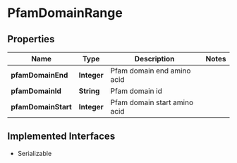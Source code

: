 

# PfamDomainRange


## Properties

Name | Type | Description | Notes
------------ | ------------- | ------------- | -------------
**pfamDomainEnd** | **Integer** | Pfam domain end amino acid | 
**pfamDomainId** | **String** | Pfam domain id | 
**pfamDomainStart** | **Integer** | Pfam domain start amino acid | 


## Implemented Interfaces

* Serializable


